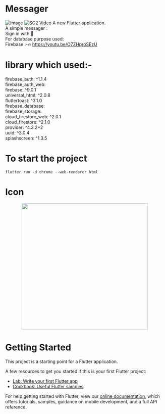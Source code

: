 # Messager
![image](https://user-images.githubusercontent.com/63836638/120363474-d20bdb80-c329-11eb-9354-c03a3931baec.png)
[![SC2 Video](https://youtu.be/O7ZHproSEzU/0.jpg)](https://youtu.be/O7ZHproSEzU)
A new Flutter application.</br>
A simple messager :</br>
    Sign in with 📧</br>
For database purpose used:</br>
     Firebase :-🔥
    https://youtu.be/O7ZHproSEzU
<h1>library which used:-</h1>
firebase_auth: ^1.1.4</br>
  firebase_auth_web:</br>
  firebase: ^9.0.1</br>
  universal_html: ^2.0.8</br>
  fluttertoast: ^3.1.0</br>
  firebase_database:</br>
  firebase_storage:</br>
  cloud_firestore_web: ^2.0.1</br>
  cloud_firestore: ^2.1.0</br>
  provider: ^4.3.2+2</br>
  uuid: ^3.0.4</br>
  splashscreen: ^1.3.5</br>
<h1>To start the project</h1> 
<code>flutter run -d chrome --web-renderer html</code>
<h1>Icon</h1>

<p align="center">
    <img src="https://user-images.githubusercontent.com/63836638/120363825-36c73600-c32a-11eb-8840-ee092c9d7b41.png" width="400" height="400">
</p>
<h1>Getting Started</h1>

This project is a starting point for a Flutter application.

A few resources to get you started if this is your first Flutter project:

- [Lab: Write your first Flutter app](https://flutter.dev/docs/get-started/codelab)
- [Cookbook: Useful Flutter samples](https://flutter.dev/docs/cookbook)

For help getting started with Flutter, view our
[online documentation](https://flutter.dev/docs), which offers tutorials,
samples, guidance on mobile development, and a full API reference.
